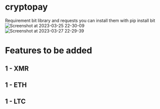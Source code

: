 # cryptopay
Requirement bit library and requests
you can install them with pip install bit
![Screenshot at 2023-03-25 22-30-09](https://user-images.githubusercontent.com/114832681/227743122-0aa54f8a-1c97-4f8c-902b-ee1758322b3e.png)
![Screenshot at 2023-03-27 22-29-39](https://user-images.githubusercontent.com/114832681/228058307-1c1d2c09-2cb3-44ae-af29-ae67985cca54.png)





<h1>Features to be added</h1>

<h2>1 - XMR </h2>
<h2>1 - ETH </h2>
<h2>1 - LTC </h2>
